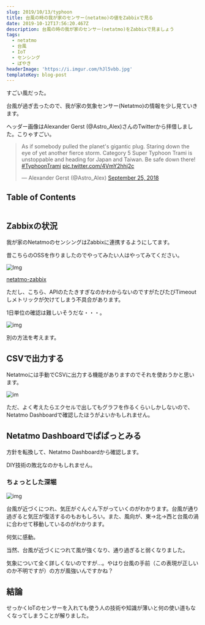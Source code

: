 ```yaml
---
slug: 2019/10/13/typhoon
title: 台風の時の我が家のセンサー(netatmo)の値をZabbixで見る
date: 2019-10-12T17:56:20.467Z
description: 台風の時の我が家のセンサー(netatmo)をZabbixで見ましょう
tags:
  - netatmo
  - 台風
  - IoT
  - センシング
  - ぼやき
headerImage: 'https://i.imgur.com/hJl5vbb.jpg'
templateKey: blog-post
---
```

すごい風だった。

台風が過ぎ去ったので、我が家の気象センサー(Netatmo)の情報を少し見ていきます。

ヘッダー画像はAlexander Gerst
(@Astro_Alex)さんのTwitterから拝借しました。こりゃすごい。

<blockquote class="twitter-tweet"><p lang="en" dir="ltr">As if somebody pulled the planet&#39;s gigantic plug. Staring down the eye of yet another fierce storm. Category 5 Super Typhoon Trami is unstoppable and heading for Japan and Taiwan. Be safe down there! <a href="https://twitter.com/hashtag/TyphoonTrami?src=hash&amp;ref_src=twsrc%5Etfw">#TyphoonTrami</a> <a href="https://t.co/4VmY2hhj2c">pic.twitter.com/4VmY2hhj2c</a></p>&mdash; Alexander Gerst (@Astro_Alex) <a href="https://twitter.com/Astro_Alex/status/1044633209454174213?ref_src=twsrc%5Etfw">September 25, 2018</a></blockquote>

## Table of Contents

```toc

```

## Zabbixの状況

我が家のNetatmoのセンシングはZabbixに連携するようにしてます。

昔こちらのOSSを作りましたのでやってみたい人はやってみてください。

![Img](https://i.imgur.com/iqO8wUH.png)

[netatmo-zabbix](https://github.com/tubone24/netatmo-zabbix)

ただし、こちら、APIのたたきすぎなのかわからないのですがたびたびTimeoutしメトリックが欠けてしまう不具合があります。

1日単位の確認は難しいそうだな・・・。

![img](https://i.imgur.com/8SfKOwD.png)

別の方法を考えます。

## CSVで出力する

Netatmoには手動でCSVに出力する機能がありますのでそれを使おうかと思います。

![im](https://i.imgur.com/KB59nsj.png)

ただ、よく考えたらエクセルで出してもグラフを作るくらいしかしないので、Netatmo Dashboardで確認したほうがよいかもしれません。


## Netatmo Dashboardでぱぱっとみる

方針を転換して、Netatmo Dashboardから確認します。

DIY技術の敗北なのかもしれません。


### ちょっとした深堀


![img](https://i.imgur.com/eONLraE.png)

台風が近づくにつれ、気圧がぐんぐん下がっていくのがわかります。台風が通り過ぎると気圧が復活するのもおもしろい。また、風向が、東→北→西と台風の渦に合わせて移動しているのがわかります。

何気に感動。

当然、台風が近づくにつれて風が強くなり、通り過ぎると弱くなりました。

気象について全く詳しくないのですが...。やはり台風の手前（この表現が正しいのか不明ですが）の方が風強いんですかね？


## 結論

せっかくIoTのセンサーを入れても使う人の技術や知識が薄いと何の使い道もなくなってしまうことが解りました。


